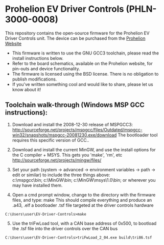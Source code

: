 # Prohelion EV Driver Controls (PHLN-3000-0008)

This repository contains the open-source firmware for the Prohelion EV Driver Controls unit. The device can be purchased from the [Prohelion Website](https://www.prohelion.com)

- This firmware is written to use the GNU GCC3 toolchain, please read the install instructions below.
- Refer to the board schematics, available on the Prohelion website, for pin-outs and device functionality.
- The firmware is licensed using the BSD license.  There is no obligation to publish modifications.
- If you've written something cool and would like to share, please let us know about it!

## Toolchain walk-through (Windows MSP GCC instructions):

1) Download and install the 2008-12-30 release of MSPGCC3:
  http://sourceforge.net/projects/mspgcc/files/Outdated/mspgcc-win32/snapshots/mspgcc-20081230.exe/download
  The bootloader tool requires this specific version of GCC..

2) Download and install the current MinGW, and use the install options for the C compiler + MSYS.  This gets you 'make', 'rm', etc 
  http://sourceforge.net/projects/mingw/files/

3) Set your path (system -> advanced -> environment variables -> path -> edit or similar) to include the three things above:  
  c:\mspgcc\bin; c:\MinGW\bin; c:\MinGW\msys\1.0\bin; or wherever you may have installed them. 

4) Open a cmd prompt window, change to the directory with the firmware files, and type: make
  This should compile everything and produce an .a43, .elf a bootloader .tsf file targeted at the driver controls hardware
  ```
  C:\Users\user\EV-Driver-Controls>make
  ```

5) Use the triFwLoad tool, with a CAN base address of 0x500, to bootload the .tsf file into the driver controls over the CAN bus
  ```
  C:\Users\user\EV-Driver-Controls>triFwLoad_2_04.exe build\tri86.tsf
  ```